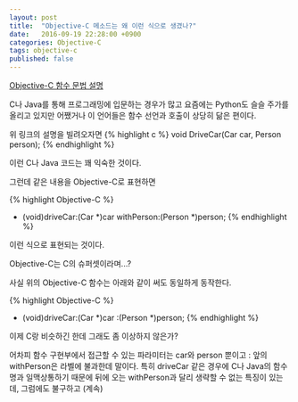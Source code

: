 ```yaml
---
layout: post
title:  "Objective-C 메소드는 왜 이런 식으로 생겼나?"
date:   2016-09-19 22:28:00 +0900
categories: Objective-C
tags: objective-c
published: false
---
```

[Objective-C 함수 문법 설명][how-to-obj-c-method]  

C나 Java를 통해 프로그래밍에 입문하는 경우가 많고 요즘에는 Python도 슬슬 주가를 올리고 있지만 어쨌거나 이 언어들은 함수 선언과 호출이 상당히 닮은 편이다.  

위 링크의 설명을 빌려오자면
{% highlight c %}
  void DriveCar(Car car, Person person);
{% endhighlight %}

이런 C나 Java 코드는 꽤 익숙한 것이다.  

그런데 같은 내용을 Objective-C로 표현하면  

{% highlight Objective-C %}
- (void)driveCar:(Car *)car withPerson:(Person *)person;
{% endhighlight %}

이런 식으로 표현되는 것이다.

Objective-C는 C의 슈퍼셋이라며...?  

사실 위의 Objective-C 함수는 아래와 같이 써도 동일하게 동작한다.

{% highlight Objective-C %}
- (void)driveCar:(Car *)car :(Person *)person;
{% endhighlight %}

이제 C랑 비슷하긴 한데 그래도 좀 이상하지 않은가?  

어차피 함수 구현부에서 접근할 수 있는 파라미터는 car와 person 뿐이고 : 앞의 withPerson은  라벨에 불과한데 말이다. 특히 driveCar 같은 경우에 C나 Java의 함수명과 일맥상통하기 때문에 뒤에 오는 withPerson과 달리 생략할 수 없는 특징이 있는데, 그럼에도 불구하고 (계속)

[how-to-obj-c-method]:http://roadfiresoftware.com/2014/06/how-to-read-and-write-method-declarations-in-objective-c/
